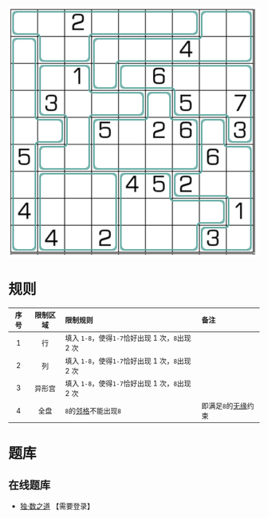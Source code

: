 ![](../../../images/sudoku/对8数独.png)

# 规则
| 序号 | 限制区域 | 限制规则 | 备注 |
| :---: | :---: | :--- | :--- |
| 1 | 行 | 填入 `1-8`，使得`1-7`恰好出现 1 次，`8`出现 2 次 | |
| 2 | 列 | 填入 `1-8`，使得`1-7`恰好出现 1 次，`8`出现 2 次 | |
| 3 | 异形宫 | 填入 `1-8`，使得`1-7`恰好出现 1 次，`8`出现 2 次 | |
| 4 | 全盘 | `8`的[邻格]不能出现`8` | 即满足`8`的[无缘]约束 |

# 题库

## 在线题库
- [独·数之道](http://www.sudokufans.org.cn/lx/game.index.php?type=d8) 【需要登录】

[邻格]: ../../../rules.md#邻格
[无缘]: ../../../rules.md#无缘